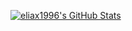 <!--
**eliax1996/eliax1996** is a ✨ _special_ ✨ repository because its `README.md` (this file) appears on your GitHub profile.

Here are some ideas to get you started:

- 🔭 I’m currently working on ...
- 🌱 I’m currently learning ...
- 👯 I’m looking to collaborate on ...
- 🤔 I’m looking for help with ...
- 💬 Ask me about ...
- 📫 How to reach me: ...
- 😄 Pronouns: ...
- ⚡ Fun fact: ...
-->
<!-- ### ⭐ GitHub Stats -->

<!-- GITHUB_STATS:START -->
[![eliax1996's GitHub Stats](https://github-readme-stats.vercel.app/api?username=eliax1996&rank_icon=percentile&hide_border=true)]()
<!-- GITHUB_STATS:END -->
